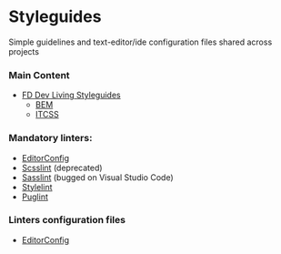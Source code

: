 # Styleguides
Simple guidelines and text-editor/ide configuration files shared across projects

### Main Content
- [FD Dev Living Styleguides](frontend-styleguides.md)
  - [BEM](https://en.bem.info/methodology/quick-start/)
  - [ITCSS](https://speakerdeck.com/dafed/managing-css-projects-with-itcss)

### Mandatory linters:
- [EditorConfig](http://editorconfig.org)
- [Scsslint](https://github.com/brigade/scss-lint) (deprecated)
- [Sasslint](https://www.npmjs.com/package/sass-lint) (bugged on Visual Studio Code)
- [Stylelint](https://github.com/stylelint/stylelint)
- [Puglint](https://github.com/pugjs/pug-lint)

### Linters configuration files
- [EditorConfig](.editorconfig)
